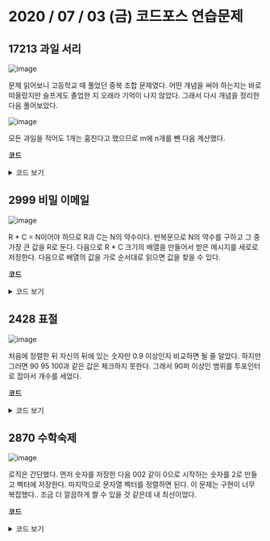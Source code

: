 # 2020 / 07 / 03 (금) 코드포스 연습문제

## 17213 과일 서리

![image](https://user-images.githubusercontent.com/50068946/86871824-fbba8380-c115-11ea-99cb-ddbda47e12b7.png)

문제 읽어보니 고등학교 때 풀었던 중복 조합 문제였다. 어떤 개념을 써야 하는지는 바로 떠올랐지만 슬프게도 졸업한 지 오래라 기억이 나지 않았다. 그래서 다시 개념을 정리한 다음 풀어보았다.

![image](https://user-images.githubusercontent.com/50068946/86872259-e09c4380-c116-11ea-84f3-40e6c56198e0.png)

모든 과일을 적어도 1개는 훔친다고 했으므로 m에 n개를 뺀 다음 계산했다. 

**코드**

<details>
    <summary>코드 보기</summary>

[내 코드](https://github.com/mimseong/ucpc2020/blob/master/20_07_05/B_17213.cpp)

</details>


## 2999 비밀 이메일

![image](https://user-images.githubusercontent.com/50068946/86554578-00056600-bf89-11ea-948d-4cbf615a5e50.png)

R * C = N이어야 하므로 R과 C는 N의 약수이다. 반복문으로 N의 약수를 구하고 그 중 가장 큰 값을 R로 둔다. 다음으로 R * C 크기의 배열을 만들어서 받은 메시지를 세로로 저장한다. 다음으로 배열의 값을 가로 순서대로 읽으면 값을 찾을 수 있다. 

**코드**

<details>
    <summary>코드 보기</summary>

[내 코드](https://github.com/mimseong/ucpc2020/blob/master/20_07_05/J_2999.cpp)


</details>

## 2428 표절

![image](https://user-images.githubusercontent.com/50068946/86558276-e3226000-bf93-11ea-8224-215705c788a9.png)

처음에 정렬한 뒤 자신의 뒤에 있는 숫자만 0.9 이상인지 비교하면 될 줄 알았다. 하지만 그러면 90 95 100과 같은 값은 체크하지 못한다. 그래서 90퍼 이상인 범위를 투포인터로 잡아서 개수를 세었다. 

**코드**

<details>
    <summary>코드 보기</summary>

[내 코드](https://github.com/mimseong/ucpc2020/blob/master/20_07_05/I_2428.cpp)


</details>


## 2870 수학숙제

![image](https://user-images.githubusercontent.com/50068946/86558734-25986c80-bf95-11ea-989a-8e24c055bb32.png)

로직은 간단했다. 먼저 숫자를 저장한 다음 002 같이 0으로 시작하는 숫자를 2로 만들고 벡터에 저장한다. 마지막으로 문자열 벡터를 정렬하면 된다. 이 문제는 구현이 너무 복잡했다.. 조금 더 깔끔하게 짤 수 있을 것 같은데 내 최선이었다. 

**코드**

<details>
    <summary>코드 보기</summary>

[내 코드](https://github.com/mimseong/ucpc2020/blob/master/20_07_05/H_2870.cpp)


</details>